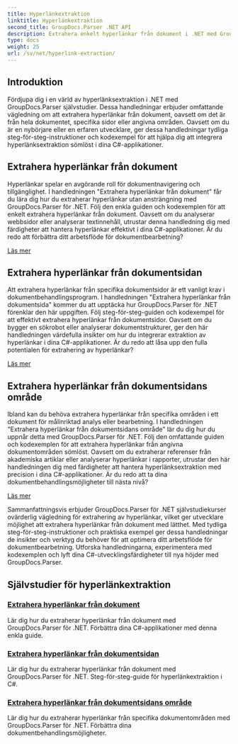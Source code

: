 ```yaml
---
title: Hyperlänkextraktion
linktitle: Hyperlänkextraktion
second_title: GroupDocs.Parser .NET API
description: Extrahera enkelt hyperlänkar från dokument i .NET med GroupDocs.Parser. Förbättra dina C#-applikationer med steg-för-steg-guider för extrahering av hyperlänkar.
type: docs
weight: 25
url: /sv/net/hyperlink-extraction/
---
```

## Introduktion

Fördjupa dig i en värld av hyperlänksextraktion i .NET med GroupDocs.Parser självstudier. Dessa handledningar erbjuder omfattande vägledning om att extrahera hyperlänkar från dokument, oavsett om det är från hela dokumentet, specifika sidor eller angivna områden. Oavsett om du är en nybörjare eller en erfaren utvecklare, ger dessa handledningar tydliga steg-för-steg-instruktioner och kodexempel för att hjälpa dig att integrera hyperlänksextraktion sömlöst i dina C#-applikationer.

## Extrahera hyperlänkar från dokument

Hyperlänkar spelar en avgörande roll för dokumentnavigering och tillgänglighet. I handledningen "Extrahera hyperlänkar från dokument" får du lära dig hur du extraherar hyperlänkar utan ansträngning med GroupDocs.Parser för .NET. Följ den enkla guiden och kodexemplen för att enkelt extrahera hyperlänkar från dokument. Oavsett om du analyserar webbsidor eller analyserar textinnehåll, utrustar denna handledning dig med färdigheter att hantera hyperlänkar effektivt i dina C#-applikationer. Är du redo att förbättra ditt arbetsflöde för dokumentbearbetning?

[Läs mer](./extract-hyperlinks-from-document/)

## Extrahera hyperlänkar från dokumentsidan

Att extrahera hyperlänkar från specifika dokumentsidor är ett vanligt krav i dokumentbehandlingsprogram. I handledningen "Extrahera hyperlänkar från dokumentsida" kommer du att upptäcka hur GroupDocs.Parser för .NET förenklar den här uppgiften. Följ steg-för-steg-guiden och kodexempel för att effektivt extrahera hyperlänkar från dokumentsidor. Oavsett om du bygger en sökrobot eller analyserar dokumentstrukturer, ger den här handledningen värdefulla insikter om hur du integrerar extraktion av hyperlänkar i dina C#-applikationer. Är du redo att låsa upp den fulla potentialen för extrahering av hyperlänkar?

[Läs mer](./extract-hyperlinks-from-document-page/)

## Extrahera hyperlänkar från dokumentsidans område

Ibland kan du behöva extrahera hyperlänkar från specifika områden i ett dokument för målinriktad analys eller bearbetning. I handledningen "Extrahera hyperlänkar från dokumentsidans område" lär du dig hur du uppnår detta med GroupDocs.Parser för .NET. Följ den omfattande guiden och kodexemplen för att extrahera hyperlänkar från angivna dokumentområden sömlöst. Oavsett om du extraherar referenser från akademiska artiklar eller analyserar hyperlänkar i rapporter, utrustar den här handledningen dig med färdigheter att hantera hyperlänksextraktion med precision i dina C#-applikationer. Är du redo att ta dina dokumentbehandlingsmöjligheter till nästa nivå?

[Läs mer](./extract-hyperlinks-from-document-page-area/)

Sammanfattningsvis erbjuder GroupDocs.Parser för .NET självstudiekurser ovärderlig vägledning för extrahering av hyperlänkar, vilket ger utvecklare möjlighet att extrahera hyperlänkar från dokument med lätthet. Med tydliga steg-för-steg-instruktioner och praktiska exempel ger dessa handledningar de insikter och verktyg du behöver för att optimera ditt arbetsflöde för dokumentbearbetning. Utforska handledningarna, experimentera med kodexemplen och lyft dina C#-utvecklingsfärdigheter till nya höjder med GroupDocs.Parser.
## Självstudier för hyperlänkextraktion
### [Extrahera hyperlänkar från dokument](./extract-hyperlinks-from-document/)
Lär dig hur du extraherar hyperlänkar från dokument med GroupDocs.Parser för .NET. Förbättra dina C#-applikationer med denna enkla guide.
### [Extrahera hyperlänkar från dokumentsidan](./extract-hyperlinks-from-document-page/)
Lär dig hur du extraherar hyperlänkar från dokument med GroupDocs.Parser för .NET. Steg-för-steg-guide för hyperlänkextraktion i C#.
### [Extrahera hyperlänkar från dokumentsidans område](./extract-hyperlinks-from-document-page-area/)
Lär dig hur du extraherar hyperlänkar från specifika dokumentområden med GroupDocs.Parser för .NET. Förbättra dina dokumentbehandlingsmöjligheter.